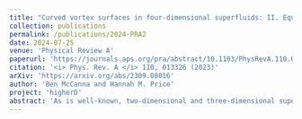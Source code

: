 ```yaml
---
title: "Curved vortex surfaces in four-dimensional superfluids: II. Equal-frequency double rotations"
collection: publications
permalink: /publications/2024-PRA2
date: 2024-07-25
venue: 'Physical Review A'
paperurl: 'https://journals.aps.org/pra/abstract/10.1103/PhysRevA.110.013326'
citation: '<i> Phys. Rev. A </i> 110, 013326 (2023)'
arXiv: 'https://arxiv.org/abs/2309.08016'
author: 'Ben McCanna and Hannah M. Price'
project: 'higherD'
abstract: 'As is well-known, two-dimensional and three-dimensional superfluids under rotation can support topological excitations such as quantized point vortices and line vortices respectively. Recently, we have studied how, in a hypothetical four-dimensional (4D) superfluid, such excitations can be generalised to vortex planes and surfaces. In this paper, we continue our analysis of skewed and curved vortex surfaces based on the 4D Gross-Pitaevskii equation, and show that certain types of such states can be stabilised by equal-frequency double rotations for suitable parameters. This work extends the rich phenomenology of vortex surfaces in 4D, and raises interesting questions about vortex reconnections and the competition between various vortex structures which have no direct analogue in lower dimensions.'
---
```

